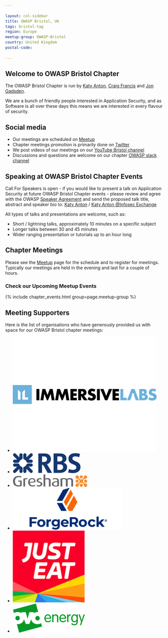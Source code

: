 ```yaml
---

layout: col-sidebar
title: OWASP Bristol, UK
tags: bristol-tag
region: Europe
meetup-group: OWASP-Bristol
country: United Kingdom
postal-code:

---
```


## Welcome to OWASP Bristol Chapter

The OWASP Bristol Chapter is run by [Katy Anton][katy], [Craig Francis][craig] and [Jon Gadsden][jon].

We are  a bunch of friendly people interested in Application Security,
and as Software is all over these days this means we are interested in every flavour of security.

## Social media

* Our meetings are scheduled on [Meetup](https://www.meetup.com/owasp-bristol/)
* Chapter meetings promotion is primarily done on [Twitter](https://twitter.com/owaspbristol/)
* We post videos of our meetings on our [YouTube Bristol channel](https://www.youtube.com/@OWASPBristol/featured)
* Discussions and questions are welcome on our chapter [OWASP slack channel](https://owasp.slack.com/messages/CTRQ33DMK)

## Speaking at OWASP Bristol Chapter Events

Call For Speakers is open - if you would like to present a talk on Application Security
at future OWASP Bristol Chapter events - please review and agree with
the OWASP [Speaker Agreement](https://owasp.org/www-policy/legal/speaker-agreement)
and send the proposed talk title, abstract and speaker bio to:
[Katy Anton](mailto:katy.anton@owasp.org)  / <a rel="me" href="https://infosec.exchange/@katyanton">Katy Anton @Infosec Exchange</a>

All types of talks and presentations are welcome, such as:

* Short / lightning talks, approximately 10 minutes on a specific subject
* Longer talks between 30 and 45 minutes
* Wider ranging presentation or tutorials up to an hour long

## Chapter Meetings

Please see the [Meetup](https://www.meetup.com/owasp-bristol/) page for the schedule
and to register for meetings.
Typically our meetings are held in the evening and last for a couple of hours.

### Check our Upcoming Meetup Events

{% include chapter_events.html group=page.meetup-group %}

## Meeting Supporters

Here is the list of organisations who have generously provided us with space for our OWASP Bristol chapter meetings:

<ul>
	<li><img src="assets/images/ImmersiveLabsLogo.png" alt="ImmersiveLabs" /></li>
	<li><img src="assets/images/RBSLogo.png" alt="RBS" /></li>
	<li><img src="assets/images/GreshamTechnologiesLogo.png" alt="GreshamTechnologies" /></li>
	<li><img src="assets/images/ForgeRockLogo.png" alt="ForgeRock" /></li>
	<li><img src="assets/images/JustEatLogo.png" alt="JustEat" /></li>
	<li><img src="assets/images/OvoLogo.png" alt="Ovo" /></li>
</ul>

[katy]: mailto:katy.anton@owasp.org
[craig]: mailto:craig.francis@owasp.org
[jon]: mailto:jon.gadsden@owasp.org
